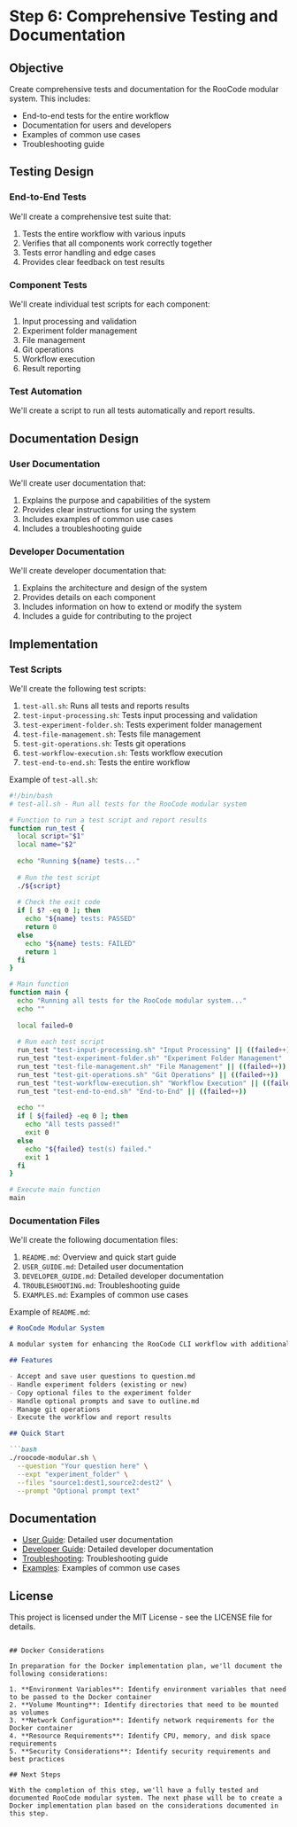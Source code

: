 # Step 6: Comprehensive Testing and Documentation

## Objective

Create comprehensive tests and documentation for the RooCode modular system. This includes:
- End-to-end tests for the entire workflow
- Documentation for users and developers
- Examples of common use cases
- Troubleshooting guide

## Testing Design

### End-to-End Tests

We'll create a comprehensive test suite that:
1. Tests the entire workflow with various inputs
2. Verifies that all components work correctly together
3. Tests error handling and edge cases
4. Provides clear feedback on test results

### Component Tests

We'll create individual test scripts for each component:
1. Input processing and validation
2. Experiment folder management
3. File management
4. Git operations
5. Workflow execution
6. Result reporting

### Test Automation

We'll create a script to run all tests automatically and report results.

## Documentation Design

### User Documentation

We'll create user documentation that:
1. Explains the purpose and capabilities of the system
2. Provides clear instructions for using the system
3. Includes examples of common use cases
4. Includes a troubleshooting guide

### Developer Documentation

We'll create developer documentation that:
1. Explains the architecture and design of the system
2. Provides details on each component
3. Includes information on how to extend or modify the system
4. Includes a guide for contributing to the project

## Implementation

### Test Scripts

We'll create the following test scripts:

1. `test-all.sh`: Runs all tests and reports results
2. `test-input-processing.sh`: Tests input processing and validation
3. `test-experiment-folder.sh`: Tests experiment folder management
4. `test-file-management.sh`: Tests file management
5. `test-git-operations.sh`: Tests git operations
6. `test-workflow-execution.sh`: Tests workflow execution
7. `test-end-to-end.sh`: Tests the entire workflow

Example of `test-all.sh`:

```bash
#!/bin/bash
# test-all.sh - Run all tests for the RooCode modular system

# Function to run a test script and report results
function run_test {
  local script="$1"
  local name="$2"
  
  echo "Running ${name} tests..."
  
  # Run the test script
  ./${script}
  
  # Check the exit code
  if [ $? -eq 0 ]; then
    echo "${name} tests: PASSED"
    return 0
  else
    echo "${name} tests: FAILED"
    return 1
  fi
}

# Main function
function main {
  echo "Running all tests for the RooCode modular system..."
  echo ""
  
  local failed=0
  
  # Run each test script
  run_test "test-input-processing.sh" "Input Processing" || ((failed++))
  run_test "test-experiment-folder.sh" "Experiment Folder Management" || ((failed++))
  run_test "test-file-management.sh" "File Management" || ((failed++))
  run_test "test-git-operations.sh" "Git Operations" || ((failed++))
  run_test "test-workflow-execution.sh" "Workflow Execution" || ((failed++))
  run_test "test-end-to-end.sh" "End-to-End" || ((failed++))
  
  echo ""
  if [ ${failed} -eq 0 ]; then
    echo "All tests passed!"
    exit 0
  else
    echo "${failed} test(s) failed."
    exit 1
  fi
}

# Execute main function
main
```

### Documentation Files

We'll create the following documentation files:

1. `README.md`: Overview and quick start guide
2. `USER_GUIDE.md`: Detailed user documentation
3. `DEVELOPER_GUIDE.md`: Detailed developer documentation
4. `TROUBLESHOOTING.md`: Troubleshooting guide
5. `EXAMPLES.md`: Examples of common use cases

Example of `README.md`:

```markdown
# RooCode Modular System

A modular system for enhancing the RooCode CLI workflow with additional capabilities.

## Features

- Accept and save user questions to question.md
- Handle experiment folders (existing or new)
- Copy optional files to the experiment folder
- Handle optional prompts and save to outline.md
- Manage git operations
- Execute the workflow and report results

## Quick Start

```bash
./roocode-modular.sh \
  --question "Your question here" \
  --expt "experiment_folder" \
  --files "source1:dest1,source2:dest2" \
  --prompt "Optional prompt text"
```

## Documentation

- [User Guide](USER_GUIDE.md): Detailed user documentation
- [Developer Guide](DEVELOPER_GUIDE.md): Detailed developer documentation
- [Troubleshooting](TROUBLESHOOTING.md): Troubleshooting guide
- [Examples](EXAMPLES.md): Examples of common use cases

## License

This project is licensed under the MIT License - see the LICENSE file for details.
```

## Docker Considerations

In preparation for the Docker implementation plan, we'll document the following considerations:

1. **Environment Variables**: Identify environment variables that need to be passed to the Docker container
2. **Volume Mounting**: Identify directories that need to be mounted as volumes
3. **Network Configuration**: Identify network requirements for the Docker container
4. **Resource Requirements**: Identify CPU, memory, and disk space requirements
5. **Security Considerations**: Identify security requirements and best practices

## Next Steps

With the completion of this step, we'll have a fully tested and documented RooCode modular system. The next phase will be to create a Docker implementation plan based on the considerations documented in this step.